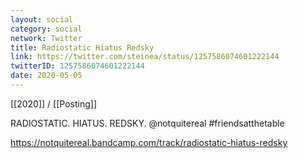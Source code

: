 ```yaml
---
layout: social
category: social
network: Twitter
title: Radiostatic Hiatus Redsky
link: https://twitter.com/steinea/status/1257586074601222144
twitterID: 1257586074601222144
date: 2020-05-05
---
```


[[2020]] / [[Posting]]

RADIOSTATIC. HIATUS. REDSKY. @notquitereal #friendsatthetable

<https://notquitereal.bandcamp.com/track/radiostatic-hiatus-redsky>
